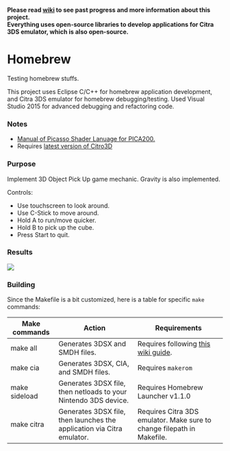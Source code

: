 **Please read [wiki](https://github.com/tommai78101/homebrew/wiki) to see past progress and more information about this project.**   
**Everything uses open-source libraries to develop applications for Citra 3DS emulator, which is also open-source.**   

# Homebrew

Testing homebrew stuffs.

This project uses Eclipse C/C++ for homebrew application development, and Citra 3DS emulator for homebrew debugging/testing. Used Visual Studio 2015 for advanced debugging and refactoring code.

### Notes

* [Manual of Picasso Shader Lanuage for PICA200.](https://github.com/fincs/picasso/blob/master/Manual.md)
* Requires [latest version of Citro3D](https://github.com/fincs/citro3d) 

### Purpose

Implement 3D Object Pick Up game mechanic. Gravity is also implemented.

Controls:

* Use touchscreen to look around. 
* Use C-Stick to move around.   
* Hold A to run/move quicker.
* Hold B to pick up the cube.   
* Press Start to quit.

### Results

![](http://imgur.com/v9GhSOS.gif)

### Building

Since the Makefile is a bit customized, here is a table for specific `make` commands:

|Make commands|Action|Requirements|
|---|---|---|
|make all|Generates 3DSX and SMDH files.|Requires following [this wiki guide](https://github.com/wedr2/Guide/wiki/Setting-up-3DS-Homebrew-development-environment-using-Eclipse-CDT-for-C-and-CPP).|
|make cia|Generates 3DSX, CIA, and SMDH files.|Requires `makerom`|
|make sideload|Generates 3DSX file, then netloads to your Nintendo 3DS device.|Requires Homebrew Launcher v1.1.0|
|make citra|Generates 3DSX file, then launches the application via Citra emulator.|Requires Citra 3DS emulator. Make sure to change filepath in Makefile.|

